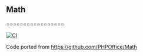 ## Math
=================

[![CI](https://github.com/rnambaale/PHPOffice-Math/actions/workflows/rust.yml/badge.svg)](https://github.com/rnambaale/PHPOffice-Math/actions/workflows/rust.yml)

Code ported from https://github.com/PHPOffice/Math

